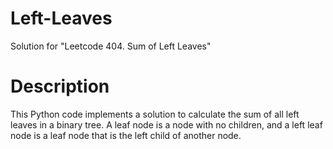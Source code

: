 # Left-Leaves
Solution for "Leetcode 404. Sum of Left Leaves"

# Description

This Python code implements a solution to calculate the sum of all left leaves in a binary tree. A leaf node is a node with no children, and a left leaf node is a leaf node that is the left child of another node.
